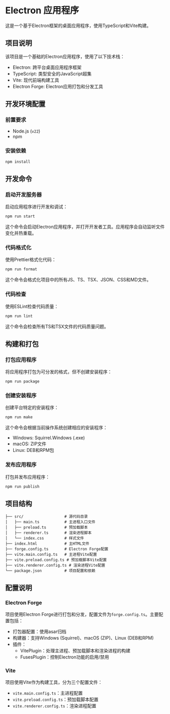 # Electron 应用程序

这是一个基于Electron框架的桌面应用程序，使用TypeScript和Vite构建。

## 项目说明

该项目是一个基础的Electron应用程序，使用了以下技术栈：

- Electron: 跨平台桌面应用程序框架
- TypeScript: 类型安全的JavaScript超集
- Vite: 现代前端构建工具
- Electron Forge: Electron应用打包和分发工具

## 开发环境配置

### 前置要求

- Node.js (`v22`)
- npm

### 安装依赖

```bash
npm install
```

## 开发命令

### 启动开发服务器

启动应用程序进行开发和调试：

```bash
npm run start
```

这个命令会启动Electron应用程序，并打开开发者工具。应用程序会自动监听文件变化并热重载。

### 代码格式化

使用Prettier格式化代码：

```bash
npm run format
```

这个命令会格式化项目中的所有JS、TS、TSX、JSON、CSS和MD文件。

### 代码检查

使用ESLint检查代码质量：

```bash
npm run lint
```

这个命令会检查所有TS和TSX文件的代码质量问题。

## 构建和打包

### 打包应用程序

将应用程序打包为可分发的格式，但不创建安装程序：

```bash
npm run package
```

### 创建安装程序

创建平台特定的安装程序：

```bash
npm run make
```

这个命令会根据当前操作系统创建相应的安装程序：
- Windows: Squirrel.Windows (.exe)
- macOS: ZIP文件
- Linux: DEB和RPM包

### 发布应用程序

打包并发布应用程序：

```bash
npm run publish
```

## 项目结构

```
├── src/                  # 源代码目录
│   ├── main.ts           # 主进程入口文件
│   ├── preload.ts        # 预加载脚本
│   ├── renderer.ts       # 渲染进程脚本
│   └── index.css         # 样式文件
├── index.html            # 主HTML文件
├── forge.config.ts       # Electron Forge配置
├── vite.main.config.ts   # 主进程Vite配置
├── vite.preload.config.ts # 预加载脚本Vite配置
├── vite.renderer.config.ts # 渲染进程Vite配置
└── package.json          # 项目配置和依赖
```

## 配置说明

### Electron Forge

项目使用Electron Forge进行打包和分发，配置文件为`forge.config.ts`。主要配置包括：

- 打包器配置：使用asar归档
- 构建器：支持Windows (Squirrel)、macOS (ZIP)、Linux (DEB和RPM)
- 插件：
  - VitePlugin：处理主进程、预加载脚本和渲染进程的构建
  - FusesPlugin：控制Electron功能的启用/禁用

### Vite

项目使用Vite作为构建工具，分为三个配置文件：

- `vite.main.config.ts`：主进程配置
- `vite.preload.config.ts`：预加载脚本配置
- `vite.renderer.config.ts`：渲染进程配置